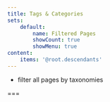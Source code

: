 ```yaml
---
title: Tags & Categories
sets:
    default:
        name: Filtered Pages
        showCount: true
        showMenu: true
content:
    items: '@root.descendants'
---
```


- filter all pages by taxonomies

===
